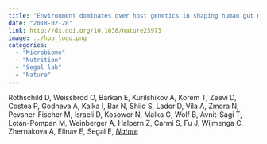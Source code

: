 ```yaml
---
title: "Environment dominates over host genetics in shaping human gut microbiota"
date: "2018-02-28"
link: http://dx.doi.org/10.1038/nature25973
image: ../hpp_logo.png
categories:
  - "Microbiome"
  - "Nutrition"
  - "Segal lab"
  - "Nature"
---
```


Rothschild D, Weissbrod O, Barkan E, Kurilshikov A, Korem T, Zeevi D, Costea P, Godneva A, Kalka I, Bar N, Shilo S, Lador D, Vila A, Zmora N, Pevsner-Fischer M, Israeli D, Kosower N, Malka G, Wolf B, Avnit-Sagi T, Lotan-Pompan M, Weinberger A, Halpern Z, Carmi S, Fu J, Wijmenga C, Zhernakova A, Elinav E, Segal E, [*Nature*](http://dx.doi.org/10.1038/nature25973)



